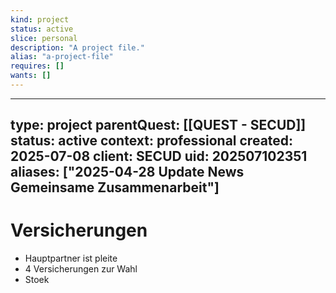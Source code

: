 ```yaml
---
kind: project
status: active
slice: personal
description: "A project file."
alias: "a-project-file"
requires: []
wants: []
---
```

---
type: project
parentQuest: [[QUEST - SECUD]]
status: active
context: professional
created: 2025-07-08
client: SECUD
uid: 202507102351
aliases: ["2025-04-28 Update News Gemeinsame Zusammenarbeit"]
---

# Versicherungen

- Hauptpartner ist pleite
- 4 Versicherungen zur Wahl
- Stoek
